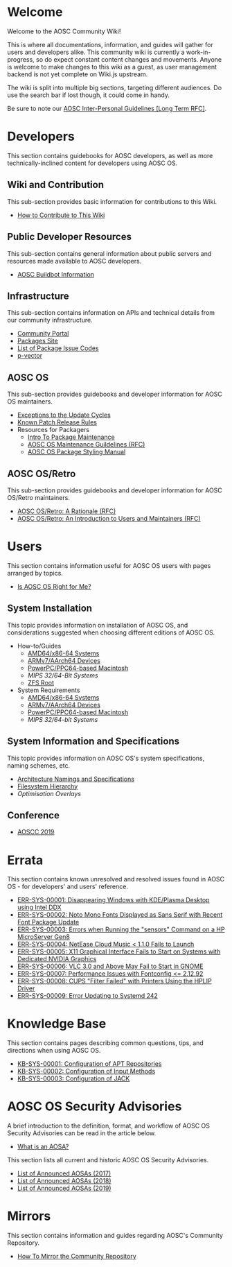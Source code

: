 <!-- TITLE: AOSC Wiki -->
<!-- SUBTITLE: Where people come to know... Oh wait, sorry MSFN :D -->

# Welcome

Welcome to the AOSC Community Wiki!

This is where all documentations, information, and guides will gather for users and developers alike. This community wiki is currently a work-in-progress, so do expect constant content changes and movements. Anyone is welcome to make changes to this wiki as a guest, as user management backend is not yet complete on Wiki.js upstream.

The wiki is split into multiple big sections, targeting different audiences. Do use the search bar if lost though, it could come in handy.

Be sure to note our [AOSC Inter-Personal Guidelines \[Long Term RFC\]](/users/guidelines/community-guidelines).

# Developers
This section contains guidebooks for AOSC developers, as well as more technically-inclined content for developers using AOSC OS.

## Wiki and Contribution

This sub-section provides basic information for contributions to this Wiki.

- [How to Contribute to This Wiki](developers/how-to-contribute-md)

## Public Developer Resources

This sub-section contains general information about public servers and resources made available to AOSC developers.

- [AOSC Buildbot Information](developers/buildbots)

## Infrastructure

This sub-section contains information on APIs and technical details from our community infrastructure.

- [Community Portal](developers/community-portal)
- [Packages Site](developers/packages-site)
- [List of Package Issue Codes](/developers/list-of-package-issue-codes)
- [p-vector](/developers/p-vector)

## AOSC OS

This sub-section provides guidebooks and developer information for AOSC OS maintainers.

- [Exceptions to the Update Cycles](/developers/aosc-os/cycle-exceptions)
- [Known Patch Release Rules](/developers/aosc-os/known-patch-release-rules)
- Resources for Packagers
	- [Intro To Package Maintenance](/developers/intro-to-package-maintenance)
	- [AOSC OS Maintenance Guildelines (RFC)](/developers/aosc-os-maintenance-guidelines)
	- [AOSC OS Package Styling Manual](/developers/aosc-os-package-styling-manual)

## AOSC OS/Retro

This sub-section provides guidebooks and developer information for AOSC OS/Retro maintainers.

- [AOSC OS/Retro: A Rationale (RFC)](/retro/aosc-os-retro-rationale)
- [AOSC OS/Retro: An Introduction to Users and Maintainers (RFC)](/developers/retro/aosc-os-retro-intro)

# Users
This section contains information useful for AOSC OS users with pages arranged by topics.

- [Is AOSC OS Right for Me?](/users/information/is-aosc-os-right-for-me)

## System Installation

This topic provides information on installation of AOSC OS, and considerations suggested when choosing different editions of AOSC OS.

- How-to/Guides
	- [AMD64/x86-64 Systems](/users/installation/amd64)
	- [ARMv7/AArch64 Devices](/users/installation/arm)
	- [PowerPC/PPC64-based Macintosh](/users/installation/powermac)
	- *MIPS 32/64-Bit Systems*
	- [ZFS Root](/users/installation/zfs-root)
- System Requirements
	- [AMD64/x86-64 Systems](/users/installation/amd64-notes-sysreq)
	- [ARMv7/AArch64 Devices](/users/installation/arm-notes-sysreq)
	- [PowerPC/PPC64-based Macintosh](/users/installation/powermac-notes-sysreq)
	- *MIPS 32/64-bit Systems*

## System Information and Specifications

This topic provides information on AOSC OS's system specifications, naming schemes, etc.

- [Architecture Namings and Specifications](/users/information/arch-specs)
- [Filesystem Hierarchy](/users/information/fs-hierarchy)
- *Optimisation Overlays*

## Conference

- [AOSCC 2019](/aoscc-2019)

# Errata

This section contains known unresolved and resolved issues found in AOSC OS - for developers' and users' reference.

- [ERR-SYS-00001: Disappearing Windows with KDE/Plasma Desktop using Intel DDX](/err/x11/00001-kde-window-intel-ddx)
- [ERR-SYS-00002: Noto Mono Fonts Displayed as Sans Serif with Recent Font Package Update](/err/x11/00002-noto-mono-font-name-change)
- [ERR-SYS-00003: Errors when Running the "sensors" Command on a HP MicroServer Gen8](/err/x11/00003-sensors-dmesg-error-microserver-gen8)
- [ERR-SYS-00004: NetEase Cloud Music < 1.1.0 Fails to Launch](/err/x11/00004-netease-cloud-music-sandbox-error)
- [ERR-SYS-00005: X11 Graphical Interface Fails to Start on Systems with Dedicated NVIDIA Graphics](/err/x11/00005-nvidia-x-failure-without-nouveau-blacklist)
- [ERR-SYS-00006: VLC 3.0 and Above May Fail to Start in GNOME](/err/x11/00006-vlc-fails-to-launch-in-gnome)
- [ERR-SYS-00007: Performance Issues with Fontconfig <= 2.12.92](/err/x11/00007-fc-cache-performance-issues)
- [ERR-SYS-00008: CUPS "Filter Failed" with Printers Using the HPLIP Driver](/err/x11/00008-hplip-proprietary-plugins-version-mismatch)
- [ERR-SYS-00009: Error Updating to Systemd 242](/err/systemd/00009-error-updating-to-systemd-242)

# Knowledge Base

This section contains pages describing common questions, tips, and directions when using AOSC OS.

- [KB-SYS-00001: Configuration of APT Repositories](/kb/sys/00001-apt-gen-list)
- [KB-SYS-00002: Configuration of Input Methods](/kb/sys/00002-imchooser)
- [KB-SYS-00003: Configuration of JACK](/kb/sys/00003-jack-configuration)

# AOSC OS Security Advisories

A brief introduction to the definition, format, and workflow of AOSC OS Security Advisories can be read in the article below.

- [What is an AOSA?](/aosa/what-is-an-aosa)

This section lists all current and historic AOSC OS Security Advisories.

- [List of Announced AOSAs (2017)](/aosa/archive/2017)
- [List of Announced AOSAs (2018)](/aosa/archive/2018)
- [List of Announced AOSAs (2019)](/aosa/archive/2019)

# Mirrors

This section contains information and guides regarding AOSC's Community Repository.

- [How To Mirror the Community Repository](/mirrors/how-to)
